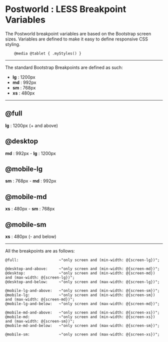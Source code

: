 # Postworld : LESS Breakpoint Variables

The Postworld breakpoint variables are based on the Bootstrap screen sizes. Variables are defined to make it easy to define responsive CSS styling.

```less
    @media @tablet { .myStyles() }
```

---

The standard Bootstrap Breakpoints are defined as such:
- **lg** : 1200px
- **md** : 992px
- **sm** : 768px
- **xs** : 480px

---

## @full
**lg** : 1200px (+ and above)

## @desktop
**md** : 992px - **lg** : 1200px

## @mobile-lg
**sm** : 768px - **md** : 992px

## @mobile-md
**xs** : 480px - **sm** : 768px

## @mobile-sm
**xs** : 480px (- and below)

--- 

All the breakpoints are as follows:
```LESS
@full:                  ~"only screen and (min-width: @{screen-lg})";

@desktop-and-above:     ~"only screen and (min-width: @{screen-md})";
@desktop:               ~"only screen and (min-width: @{screen-md}) and (max-width: @{screen-lg})";
@desktop-and-below:     ~"only screen and (max-width: @{screen-lg})";

@mobile-lg-and-above:   ~"only screen and (min-width: @{screen-sm})";
@mobile-lg:             ~"only screen and (min-width: @{screen-sm}) and (max-width: @{screen-md})";
@mobile-lg-and-below:   ~"only screen and (max-width: @{screen-md})";

@mobile-md-and-above:   ~"only screen and (min-width: @{screen-xs})";
@mobile-md:             ~"only screen and (min-width: @{screen-xs}) and (max-width: @{screen-sm})";
@mobile-md-and-below:   ~"only screen and (max-width: @{screen-sm})";

@mobile-sm:             ~"only screen and (max-width: @{screen-xs})";
```

